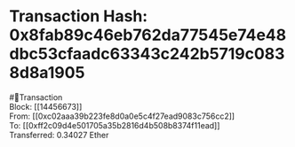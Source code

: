 
Transaction Hash: 0x8fab89c46eb762da77545e74e48dbc53cfaadc63343c242b5719c0838d8a1905
====================================================================================
  
#💸Transaction  
Block: [[14456673]]  
From: [[0xc02aaa39b223fe8d0a0e5c4f27ead9083c756cc2]]  
To: [[0xff2c09d4e501705a35b2816d4b508b8374f11ead]]  
Transferred: 0.34027 Ether